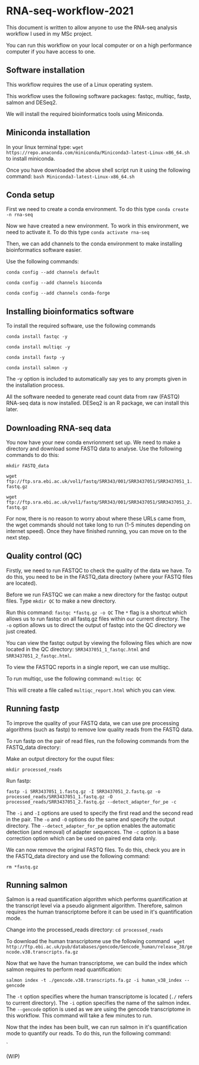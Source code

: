 RNA-seq-workflow-2021
========================================

This document is written to allow anyone to use the RNA-seq analysis workflow I used in my MSc project.

You can run this workflow on your local computer or on a high performance computer
if you have access to one.

Software installation
----------------------
This workflow requires the use of a Linux operating system.

This workflow uses the following software packages: fastqc, multiqc, fastp, salmon and DESeq2.

We will install the required bioinformatics tools using Miniconda.

Miniconda installation
----------------------
In your linux terminal type: `wget https://repo.anaconda.com/miniconda/Miniconda3-latest-Linux-x86_64.sh`
to install miniconda.

Once you have downloaded the above shell script run it using the following command:
`bash Miniconda3-latest-Linux-x86_64.sh`

Conda setup
----------------------
First we need to create a conda environment. To do this type `conda create -n rna-seq`

Now we have created a new environment. To work in this environment, we need to activate it.
To do this type `conda activate rna-seq`

Then, we can add channels to the conda environment to make installing bioinformatics software easier.

Use the following commands:

`conda config --add channels default`

`conda config --add channels bioconda`

`conda config --add channels conda-forge`

Installing bioinformatics software
----------------------
To install the required software, use the following commands

`conda install fastqc -y`

`conda install multiqc -y`

`conda install fastp -y`

`conda install salmon -y`

The -y option is included to automatically say yes to any prompts given in the installation process.

All the software needed to generate read count data from raw (FASTQ) RNA-seq data is now installed.
DESeq2 is an R package, we can install this later.

Downloading RNA-seq data
----------------------
You now have your new conda envrionment set up. We need to make a directory and download some FASTQ data to analyse.
Use the following commands to do this:

`mkdir FASTQ_data`

`wget ftp://ftp.sra.ebi.ac.uk/vol1/fastq/SRR343/001/SRR3437051/SRR3437051_1.fastq.gz`

`wget ftp://ftp.sra.ebi.ac.uk/vol1/fastq/SRR343/001/SRR3437051/SRR3437051_2.fastq.gz`

For now, there is no reason to worry about where these URLs came from, the wget commands should not take long to run (1-5 minutes depending on internet speed).
Once they have finished running, you can move on to the next step.

Quality control (QC)
----------------------

Firstly, we need to run FASTQC to check the quality of the data we have. To do this, you need to be in the FASTQ_data directory (where your FASTQ files are located).

Before we run FASTQC we can make a new directory for the fastqc output files. Type `mkdir QC` to make a new directory.

Run this command:  `fastqc *fastq.gz -o QC` The `*` flag is a shortcut which allows us to run fastqc on all fastq.gz files within our current directory. The `-o` option allows us to direct the output of fastqc into the QC directory we just created.

You can view the fastqc output by viewing the following files which are now located in the QC directory: `SRR3437051_1_fastqc.html` and `SRR3437051_2_fastqc.html`.

To view the FASTQC reports in a single report, we can use multiqc.

To run multiqc, use the following command: `multiqc QC`

This will create a file called `multiqc_report.html` which you can view.

Running fastp
----------------------

To improve the quality of your FASTQ data, we can use pre processing algorithms (such as fastp) to remove low quality reads from the FASTQ data.

To run fastp on the pair of read files, run the following commands from the FASTQ_data directory:

Make an output directory for the ouput files:

`mkdir processed_reads`

Run fastp:

`fastp -i SRR3437051_1.fastq.gz -I SRR3437051_2.fastq.gz -o processed_reads/SRR3437051_1.fastq.gz -O processed_reads/SRR3437051_2.fastq.gz --detect_adapter_for_pe -c`

The `-i` and `-I` options are used to specify the first read and the second read in the pair. The `-o` and `-O` options do the same and specify the output directory. The `--detect_adapter_for_pe` option enables the automatic detection (and removal) of adapter sequences. The `-c` option is a base correction option which can be used on paired end data only.

We can now remove the original FASTQ files. To do this, check you are in the FASTQ_data directory and use the following command:

`rm *fastq.gz`

Running salmon
----------------------
Salmon is a read quantification algorithm which performs quantification at the transcript level via a pseudo alignment algorithm. Therefore, salmon requires the human transcriptome before it can be used in it's quantification mode.

Change into the processed_reads directory: `cd processed_reads`

To download the human transcriptome use the following command ` wget http://ftp.ebi.ac.uk/pub/databases/gencode/Gencode_human/release_38/gencode.v38.transcripts.fa.gz`

Now that we have the human transcriptome, we can build the index which salmon requires to perform read quantification:

`salmon index -t ./gencode.v38.transcripts.fa.gz -i human_v38_index --gencode`

The `-t` option specifies where the human transcriptome is located (`./` refers to current directory). The `-i` option specifies the name of the salmon index. The `--gencode` option is used as we are using the gencode transcriptome in this workflow. This command will take a few minutes to run.

Now that the index has been built, we can run salmon in it's quantification mode to quantify our reads. To do this, run the following command:

`


(WIP)
